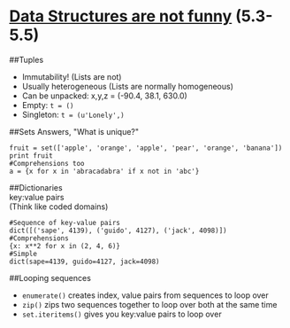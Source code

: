 # [Data Structures are not funny](http://docs.python.org/2/tutorial/datastructures.html#tuples-and-sequences) (5.3-5.5)
##Tuples
* Immutability! (Lists are not)  
* Usually heterogeneous (Lists are normally homogeneous)  
* Can be unpacked: x,y,z = (-90.4, 38.1, 630.0)  
* Empty: ```t = ()```  
* Singleton: ```t = (u'Lonely',)```  
  
##Sets
Answers, "What is unique?"  
```
fruit = set(['apple', 'orange', 'apple', 'pear', 'orange', 'banana'])
print fruit
#Comprehensions too
a = {x for x in 'abracadabra' if x not in 'abc'}
```
  
##Dictionaries  
key:value pairs  
(Think like coded domains)  
```
#Sequence of key-value pairs
dict([('sape', 4139), ('guido', 4127), ('jack', 4098)])
#Comprehensions
{x: x**2 for x in (2, 4, 6)}
#Simple
dict(sape=4139, guido=4127, jack=4098)
```
  
##Looping sequences  
* ```enumerate()``` creates index, value pairs from sequences to loop over  
* ```zip()``` zips two sequences together to loop over both at the same time  
* ```set.iteritems()``` gives you key:value pairs to loop over  

